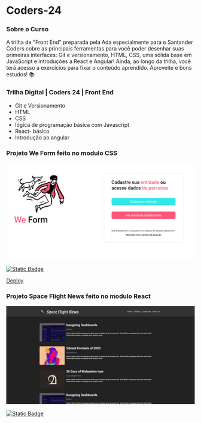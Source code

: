 # Coders-24


### Sobre o Curso

A trilha de "Front End" preparada pela Ada especialmente para o Santander Coders cobre as principais ferramentas para você poder desenhar suas primeiras interfaces: Git e versionamento, HTML, CSS, uma sólida base em JavaScript e introduções a React e Angular! Ainda, ao longo da trilha, você terá acesso a exercícios para fixar o conteúdo aprendido. Aproveite e bons estudos! 📚

### Trilha Digital | Coders 24 | Front End

- Git e Versionamento
- HTML
- CSS
- lógica de programação básica com Javascript
- React- básico
- Introdução ao angular 

### Projeto We Form feito no modulo CSS

![Imagem 1](/ModuloCSS/Projeto/assets/img/tela.png)

[![Static Badge](https://img.shields.io/badge/Acessar_Layout-Figma-2304D361)](https://www.figma.com/design/w11Rpk9e1tqreNMtHAVrDm/We-Form?node-id=0-1&t=MCcQaq0vGwbkqXtT-0)

<a href="https://coders-24.vercel.app/">Deploy </a>

### Projeto Space Flight News feito no modulo React

![Imagem 1](/ModuloReact/primeiro-projeto/src/assets/img/tela.png)

[![Static Badge](https://img.shields.io/badge/Acessar_Layout-Figma-2304D361)](https://www.figma.com/design/rWyLhkEgt6eHvApPaL0K36/Space-Flight-News-(2022))
